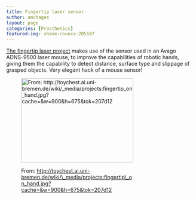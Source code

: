 ```yaml
---
title: Fingertip laser sensor
author: amchagas
layout: page
categories: [Prosthetics]
featured-img: shane-rounce-205187
---
```

[The fingertip laser project](http://toychest.ai.uni-bremen.de/wiki/projects:fingertip#fingertip_laser_sensor) makes use of the sensor used in an Avago ADNS-9500 laser mouse, to improve the capabilities of robotic hands, giving them the capability to detect distance, surface type and slippage of grasped objects. Very elegant hack of a mouse sensor!<figure id="attachment_996" style="width: 300px" class="wp-caption aligncenter">

[<img class="size-medium wp-image-996" src="https://i1.wp.com/openeuroscience.com/wp-content/uploads/2015/01/fingertip_on_hand.jpg?resize=300%2C225" alt="From: http://toychest.ai.uni-bremen.de/wiki/_media/projects:fingertip_on_hand.jpg?cache=&w=900&h=675&tok=207d12" width="300" height="225" srcset="https://i1.wp.com/openeuroscience.com/wp-content/uploads/2015/01/fingertip_on_hand.jpg?w=900 900w, https://i1.wp.com/openeuroscience.com/wp-content/uploads/2015/01/fingertip_on_hand.jpg?resize=300%2C225 300w, https://i1.wp.com/openeuroscience.com/wp-content/uploads/2015/01/fingertip_on_hand.jpg?resize=768%2C576 768w" sizes="(max-width: 300px) 100vw, 300px" data-recalc-dims="1" />](https://i1.wp.com/openeuroscience.com/wp-content/uploads/2015/01/fingertip_on_hand.jpg)<figcaption class="wp-caption-text">From: http://toychest.ai.uni-bremen.de/wiki/\_media/projects:fingertip\_on_hand.jpg?cache=&w=900&h=675&tok=207d12</figcaption></figure>
